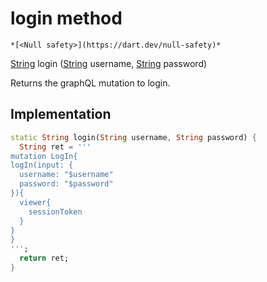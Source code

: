 


# login method




    *[<Null safety>](https://dart.dev/null-safety)*




[String](https://api.flutter.dev/flutter/dart-core/String-class.html) login
([String](https://api.flutter.dev/flutter/dart-core/String-class.html) username, [String](https://api.flutter.dev/flutter/dart-core/String-class.html) password)





<p>Returns the graphQL mutation to login.</p>



## Implementation

```dart
static String login(String username, String password) {
  String ret = '''
mutation LogIn{
logIn(input: {
  username: "$username"
  password: "$password"
}){
  viewer{
    sessionToken
  }
}
}
''';
  return ret;
}
```







